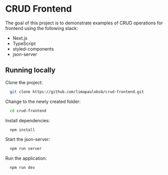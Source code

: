 # CRUD Frontend

The goal of this project is to demonstrate examples of CRUD operations for frontend using the following stack:

- Next.js
- TypeScript
- styled-components
- json-server

## Running locally

Clone the project:

```bash
  git clone https://github.com/limapaulobsb/crud-frontend.git
```

Change to the newly created folder:

```bash
  cd crud-frontend
```

Install dependencies:

```bash
  npm install
```

Start the json-server:

```bash
  npm run server
```

Run the application:

```bash
  npm run dev
```
